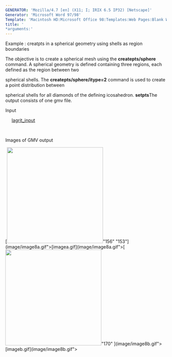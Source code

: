 ```yaml
---
GENERATOR: 'Mozilla/4.7 [en] (X11; I; IRIX 6.5 IP32) [Netscape]'
Generator: 'Microsoft Word 97/98'
Template: 'Macintosh HD:Microsoft Office 98:Templates:Web Pages:Blank Web Page'
title: '
*arguments:'
---
```


 Example : creatpts in a spherical geometry using shells as region
 boundaries

  The objective is to create a spherical mesh using the
  **createpts/sphere** command.
  A spherical geometry is defined containing three regions, each
  defined as the region between two

  spherical shells. The **createpts/sphere/itype=2** command is used
  to create a point distribution between

  spherical shells for all diamonds of the defining icosahedron.
  **setpts**The output consists of one gmv file.

 Input

      [lagrit\_input](../lagrit_input8)

  

 Images of GMV output

 [<img height="300" width="300" src="https://lanl.github.io/LaGriT/docsassets/images/image8tn.gif">"156"
 "153"](image/image8a.gif">[imagea.gif](image/image8a.gif">[<img height="300" width="300" src="https://lanl.github.io/LaGriT/docsassets/images/image8btn.gif">"170"
 ](image/image8b.gif">[imageb.gif](image/image8b.gif">
